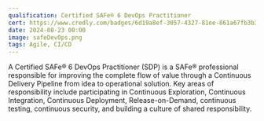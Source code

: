 ```yaml
---
qualification: Certified SAFe® 6 DevOps Practitioner
cert: https://www.credly.com/badges/6d19a8ef-3057-4327-81ee-861a67fb3b33/public_url
date: 2024-08-23 00:00
image: safeDevOps.png
tags: Agile, CI/CD
---
```


A Certified SAFe® 6 DevOps Practitioner (SDP) is a SAFe® professional responsible for improving the complete flow of value through a Continuous Delivery Pipeline from idea to operational solution. Key areas of responsibility include participating in Continuous Exploration, Continuous Integration, Continuous Deployment, Release-on-Demand, continuous testing, continuous security, and building a culture of shared responsibility.
